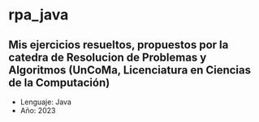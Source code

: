 # rpa_java
## Mis ejercicios resueltos, propuestos por la catedra de Resolucion de Problemas y Algoritmos (UnCoMa, Licenciatura en Ciencias de la Computación)
- Lenguaje: Java
- Año: 2023
